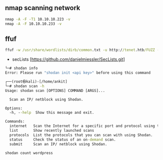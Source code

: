 ## nmap scanning network
```cmd
nmap -A -F -T1 10.10.10.223 -v 
nmap -A -F 10.10.10.233 -v
```
## ffuf 
```cmd
ffuf -w /usr/share/wordlists/dirb/common.txt -u http://tenet.htb/FUZZ -fc 403 -p 2
```
- secLists [https://github.com/danielmiessler/SecLists.git]
```cmd
└─# shodan info       
Error: Please run "shodan init <api key>" before using this command
```
```cmd                                                                                                                                                           
┌──(root㉿kali)-[/home/ankit]
└─# shodan scan -h
Usage: shodan scan [OPTIONS] COMMAND [ARGS]...

  Scan an IP/ netblock using Shodan.

Options:
  -h, --help  Show this message and exit.

Commands:
  internet   Scan the Internet for a specific port and protocol using the...
  list       Show recently launched scans
  protocols  List the protocols that you can scan with using Shodan.
  status     Check the status of an on-demand scan.
  submit     Scan an IP/ netblock using Shodan.
```
```cmd
shodan count wordpress
```

